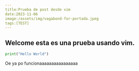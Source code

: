 ```yaml
---
title:Prueba de post desde vim 
date:2023-11-06
image:/assets/img/vagabond-for-portada.jpeg
tags:[TEST]
---
```

## Welcome esta es una prueba usando vim.

```python
print("Hello World")
```
Oe ya po funcionaaaaaaaaaaaaaaaa
